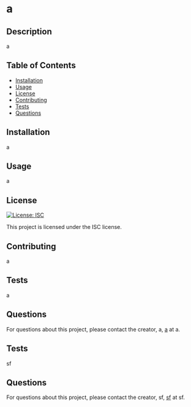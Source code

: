 
# a

## Description
a

## Table of Contents
- [Installation](#installation)
- [Usage](#usage)
- [License](#license)
- [Contributing](#contributing)
- [Tests](#tests)
- [Questions](#questions)

## Installation
a

## Usage
a

## License
[![License: ISC](https://img.shields.io/badge/License-ISC-yellow.svg)](https://opensource.org/licenses/ISC)

This project is licensed under the ISC license.

## Contributing
a

## Tests
a

## Questions
For questions about this project, please contact the creator, a, [a](https://github.com/a) at a.


## Tests
sf

## Questions
For questions about this project, please contact the creator, sf, [sf](https://github.com/sf) at sf.
